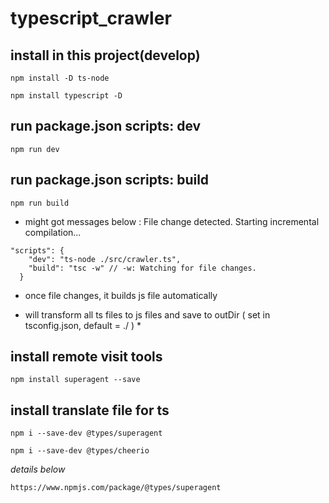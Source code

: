 # typescript_crawler

## install in this project(develop)

`npm install -D ts-node `

`npm install typescript -D`

## run package.json scripts: dev

`npm run dev`

## run package.json scripts: build

`npm run build`

- might got messages below : File change detected. Starting incremental compilation...

```
"scripts": {
    "dev": "ts-node ./src/crawler.ts",
    "build": "tsc -w" // -w: Watching for file changes.
  }
```

- once file changes, it builds js file automatically

- will transform all ts files to js files and save to outDir ( set in tsconfig.json, default = ./ ) \*

## install remote visit tools

`npm install superagent --save`

## install translate file for ts

`npm i --save-dev @types/superagent`

`npm i --save-dev @types/cheerio`

_details below_

`https://www.npmjs.com/package/@types/superagent`
